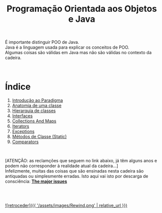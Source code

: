 <br>

<h1 align="center">Programação Orientada aos Objetos e Java</h1>

<br>

É importante distinguir POO de Java.
<br>Java é a linguagem usada para explicar os conceitos de POO.
<br>Algumas coisas são válidas em Java mas não são válidas no contexto da cadeira.

<br>

# Índice
 1. [Introdução ao Paradigma](./Introducao_ao_Paradigma.md)
 1. [Anatomia de uma classe](./Anatomia_de_uma_classe.md)
 2. [Hierarquia de classes](./Hierarquia_de_classes.md)
 3. [Interfaces](./Interfaces.md)
 4. [Collections And Maps](./CollectionsAndMaps.md)
 5. [Iterators](./Iterators.md)
 6. [Exceptions](./Exceptions.md)
 7. [Métodos de Classe (Static)](./Static.md)
 8. [Comparators](./Comparators.md)

<br>

[ATENÇÃO: as reclamções que seguem no link abaixo, já têm alguns anos e podem não corresponder à realidade atual da cadeira...]
<br> Infelizmente, muitas das coisas que são ensinadas nesta cadeira são antiquadas ou simplesmente erradas. Isto aqui vai isto por descarga de consciência: **[The major issues](./LearnToDoRealJava.md)**

<br><br>

[![retroceder]({{ '/assets/images/Rewind.png' | relative_url }})](https://david81820.github.io/Recursos-LCC/POO)
